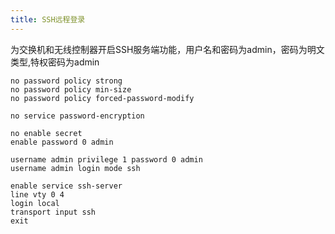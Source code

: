 ```yaml
---
title: SSH远程登录
---
```

为交换机和无线控制器开启SSH服务端功能，用户名和密码为admin，密码为明文类型,特权密码为admin

```
no password policy strong
no password policy min-size 
no password policy forced-password-modify

no service password-encryption

no enable secret
enable password 0 admin

username admin privilege 1 password 0 admin
username admin login mode ssh

enable service ssh-server
line vty 0 4
login local
transport input ssh
exit
```
